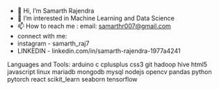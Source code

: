 - 👋 Hi, I’m Samarth Rajendra
- 👀 I’m interested in Machine Learning and Data Science
- 📫 How to reach me : email: samarthr007@gmail.com
- connect with me:
- instagram - samarth_raj7
- LINKEDIN - linkedin.com/in/samarth-rajendra-1977a4241

<!---
samarthraj7/samarthraj7 is a ✨ special ✨ repository because its `README.md` (this file) appears on your GitHub profile.
You can click the Preview link to take a look at your changes.
--->



Languages and Tools:
arduino c cplusplus css3 git hadoop hive html5 javascript linux mariadb mongodb mysql nodejs opencv pandas python pytorch react scikit_learn seaborn tensorflow

